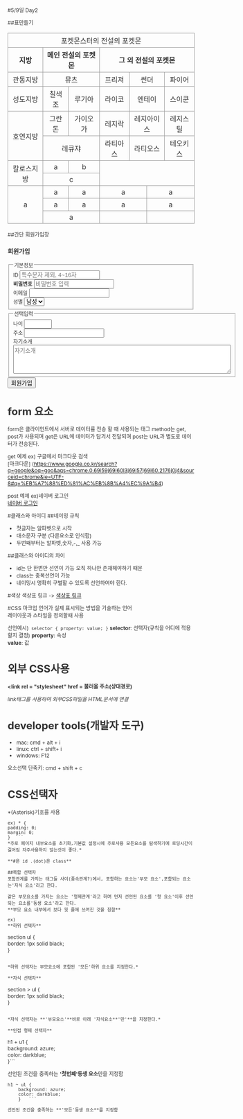 #5/9일 Day2

##표만들기

<html lang="ko">
<head>
  <meta charset="UTF-8">
  <meta name="viewport" content="width=device-width, initial-scale=1.0">
  <meta http-equiv="X-UA-Compatible" content="ie=edge">
  <title>table</title>
</head>

<style>
html, body {
  font-size: 12px;
  color: #333;
}
table {
   border-collapse: collapse;
   text-align: center;
   border: 1px solid #ooo;
}

tr,th,td{
  border: 1px solid #999;
  padding: 4px 8px;
}
</style>
<body>

</body>
</html>


<table>
  <thead>
    <tr>
      <td colspan="9">포켓몬스터의 전설의 포켓몬</td>
    </tr>
  </thead>
  <tbody>
    <tr>
      <th colspan="1">지방</th>
      <th colspan="2">메인 전설의 포켓몬</th>
      <th colspan="6">그 외 전설의 포켓몬</th>
    </tr>
  </tbody>
  <tbody>
    <td colspan="1">관동지방</td>
    <td colspan="2">뮤츠</td>
    <td colspan="2">프리져</td>
    <td colspan="2">썬더</td>
    <td colspan="2">파이어</td>
  </tbody>
  <tbody>
    <td colspan="1">성도지방</td>
    <td colspan="1">칠색조</td>
    <td colspan="1">루기아</td>
    <td colspan="2">라이코</td>
    <td colspan="2">엔테이</td>
    <td colspan="2">스이쿤</td>
  </tbody>
  <tbody>
    <tr>
      <td rowspan="2">호연지방</td>
      <td>그란돈</td>
      <td>가이오가</td>
      <td colspan ="2">레지락</td>
      <td colspan ="2">레지아이스</td>
      <td colspan ="2" >레지스틸</td>
    </tr>
    <tr>
      <td colspan="2">레큐쟈</td>
      <td colspan="2">라티아스</td>
      <td colspan="2">라티오스</td>
      <td colspan="2">테오키스</td>
    </tr>
  </tbody>
  <tbody>
    <tr>
      <td rowspan="2">칼로스지방</td>
      <td>a</td>
      <td>b</td>
      <td rowspan="2" colspan="6"></td>
    </tr>
<tr>
  <td colspan="2">c</td>
</tr>
<tr>
  <td rowspan="3">a</td>
  <td>a</td>
  <td>a</td>
  <td colspan="3">a</td>
  <td colspan="3">a</td>
</tr>
<tr>
  <td>a</td>
  <td>a</td>
  <td colspan="3">a</td>
  <td colspan="3">a</td>
</tr>
<tr>
  <td colspan="2">a</td>
  <td colspan="3"></td>
  <td colspan="3"></td>

</tr>
  </tbody>

</table>

##간단 회원가입창


<html lang="en">
<head>
  <meta charset="UTF-8">
  <meta name="viewport" content="width=device-width, initial-scale=1.0">
  <meta http-equiv="X-UA-Compatible" content="ie=edge">
  <title>Document</title>
</head>
<body>
  <form action="">
  <h3>회원가입</h3>
  <fieldset>
    <legend>기본정보</legend>
    <div>
      <label for ="username">ID</label>
      <input type="text" id ="username" placeholder="특수문자 제외, 4~16자">
    </div>
    <div>
      <label for="password"><b>비밀번호</label></b>
      <input type="password" id ="password" placeholder="비밀번호 입력">
    </div>
    <div>
      <label for="email">이메일</label>
      <input type="text" id="email">
    </div>
    <div>
      <label for="gender">
      <label for="gender">성별</label>
      <select name="gender" id="gender">
      <option value="m">남성</option>
      <option value="f">여성</option>
    </select>
  </label>
      </div>
  </fieldset>
  <fieldset>
    <legend>선택입력</legend>
    <div>
      <label for="age">나이</label>
      <input type="number" id="age" name="age" min ="1" max="150">
    </div>
    <div>
      <label for="address">주소</label>
      <input type="text" id="address" name="address">
    </div>
    <div>
    <label for="introduce">자기소개</label>
    <textarea name="introduce"
     id="introduce"
      cols="60"
      rows="4" placeholder="자기소개"></textarea>
  </div>
  </fieldset>
  <button type="submit">회원가입</button>
</form>

</body>
</html>

# form 요소

form은 클라이언트에서 서버로 데이터를 전송 할 때 사용되는 태그
method는 get, post가 사용되며
get은 URL에 데이터가 담겨서 전달되며 
post는 URL과 별도로 데이터가 전송된다.

get 예제
ex) 구글에서 마크다운 검색	
[마크다운]
(https://www.google.co.kr/search?q=google&oq=goo&aqs=chrome.0.69i59j69i60l3j69i57j69i60.2176j0j4&sourceid=chrome&ie=UTF-8#q=%EB%A7%88%ED%81%AC%EB%8B%A4%EC%9A%B4)

post 예제
ex)네이버 로그인	
[네이버 로그인](https://nid.naver.com/nidlogin.login)


#클래스와 아이디
##네이밍 규칙
* 첫글자는 알파벳으로 시작
* 대소문자 구분 (다른요소로 인식함)
* 두번째부터는 알파벳,숫자,-,_ 사용 가능

##클래스와 아이디의 차이
* id는 단 한번만 선언이 가능 오직 하나만 존재해야하기 때문
* class는 중복선언이 가능
* 네이밍시 명확히 구별할 수 있도록 선언하여야 한다.

#색상
색상표 링크 -> [색상표 링크](http://www.homejjang.com/03/color_name.php)

#CSS
마크업 언어가 실제 표시되는 방법을 기술하는 언어		
레이아웃과 스타일을 정의할때 사용

선언예시)```
selector {
	property: value;
	}```
**selector**: 선택자(규칙을 어디에 적용할지 결정)
**property**: 속성	
**value**: 값

# 외부 CSS사용

**<link rel = "stylesheet" href =  불러올 주소(상대경로)**

*link태그를 사용하여 외부CSS파일을 HTML문서에 연결*

# developer tools(개발자 도구)

- mac: cmd + alt + i
- linux: ctrl + shift+ i
- windows: F12

요소선택 단축키: cmd + shift + c

# CSS선택자
 *(Asterisk)기호를 사용
 ```
 ex) * {
 padding: 0;
 margin: 0;
 }	```
 *주로 페이지 내부요소를 초기화,기본값 설정시에 주로사용 모든요소를 탐색하기에 로딩시간이 길어짐 자주사용하지 않는것이 좋다.*	
 
 **#은 id .(dot)은 class**

##복합 선택자
포함관계를 가지는 태그들 사이(종속관계?)에서, 포함하는 요소는'부모 요소',포함되는 요소는'자식 요소'라고 한다.

같은 부모요소를 가지는 요소는 '형제관계'라고 하며 먼저 선언된 요소를 '형 요소'이후 선언되는 요소를'동생 요소'라고 한다.
**부모 요소 내부에서 보다 윗 줄에 쓰여진 것을 칭함** 

ex)	
**하위 선택자**	
```
section ul {	
	border: 1px solid black;	
	}
```

*하위 선택자는 부모요소에 포함된 '모든'하위 요소를 지정한다.*

**자식 선택자**	
```
section > ul {	
	border: 1px solid black;	
	}
```

*자식 선택자는 **'부모요소'**바로 아래 '자식요소**'만'**을 지정한다.*

**인접 형제 선택자**
```
h1 + u1 {	
	background: azure;	
	color: darkblue;	
	}```

선언된 조건을 충족하는 **'첫번째'동생 요소**만을 지정함	
```
h1 ~ ul {	
	background: azure;	
	color: darkblue;	
	}	```
	
선언된 조건을 충족하는 **'모든'동생 요소**를 지정함
